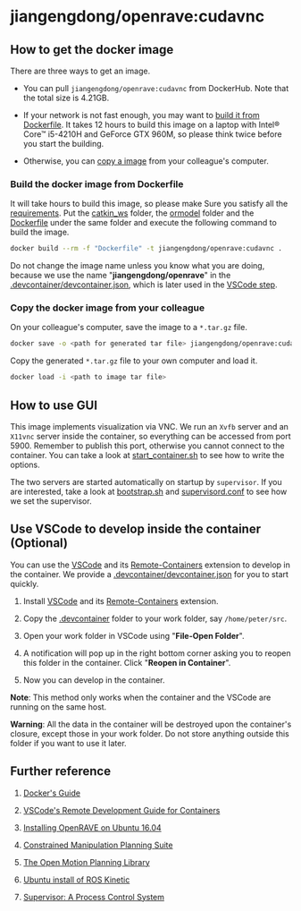 # jiangengdong/openrave:cudavnc

## How to get the docker image

There are three ways to get an image.

- You can pull `jiangengdong/openrave:cudavnc` from DockerHub. Note that the total size is 4.21GB.

- If your network is not fast enough, you may want to [build it from Dockerfile](#build-the-docker-image-from-dockerfile). It takes 12 hours to build this image on a laptop with Intel® Core™ i5-4210H and GeForce GTX 960M, so please think twice before you start the building.

- Otherwise, you can [copy a image](#copy-the-docker-image-from-your-colleague) from your colleague's computer.

### Build the docker image from Dockerfile

It will take hours to build this image, so please make Sure you satisfy all the [requirements](../README.md#requirement). Put the [catkin_ws](https://drive.google.com/open?id=1XXzqqz3OuNFN-ZFKV-SLdEO23JVqeB4M) folder, the [ormodel](https://drive.google.com/open?id=1w_S6udx6ELKEkD_SLu1-z4dZqjNiD0FJ) folder and the [Dockerfile](./Dockerfile) under the same folder and execute the following command to build the image.

```bash
docker build --rm -f "Dockerfile" -t jiangengdong/openrave:cudavnc .
```

Do not change the image name unless you know what you are doing, because we use the name "**jiangengdong/openrave**" in the [.devcontainer/devcontainer.json](./.devcontainer/devcontainer.json), which is later used in the [VSCode step](#use-vscode-to-develop-inside-the-container).

### Copy the docker image from your colleague

On your colleague's computer, save the image to a `*.tar.gz` file.

```bash
docker save -o <path for generated tar file> jiangengdong/openrave:cudavnc
```

Copy the generated `*.tar.gz` file to your own computer and load it.

```bash
docker load -i <path to image tar file>
```

## How to use GUI

This image implements visualization via VNC. We run an `Xvfb` server and an `X11vnc` server inside the container, so everything can be accessed from port 5900. Remember to publish this port, otherwise you cannot connect to the container. You can take a look at [start_container.sh](../start_container.sh) to see how to write the options.

The two servers are started automatically on startup by `supervisor`. If you are interested, take a look at [bootstrap.sh](./vnc_bootstrap/bootstrap.sh) and [supervisord.conf](./vnc_bootstrap/supervisord.conf) to see how we set the supervisor.

## Use VSCode to develop inside the container (Optional)

You can use the [VSCode](https://code.visualstudio.com/) and its [Remote-Containers](https://code.visualstudio.com/docs/remote/containers) extension to develop in the container. We provide a [.devcontainer/devcontainer.json](./.devcontainer/devcontainer.json) for you to start quickly.

1. Install [VSCode](https://code.visualstudio.com/) and its [Remote-Containers](https://code.visualstudio.com/docs/remote/containers) extension.

1. Copy the [.devcontainer](./.devcontainer) folder to your work folder, say `/home/peter/src`.

1. Open your work folder in VSCode using "**File-Open Folder**".

1. A notification will pop up in the right bottom corner asking you to reopen this folder in the container. Click "**Reopen in Container**".

1. Now you can develop in the container.

**Note**: This method only works when the container and the VSCode are running on the same host.

**Warning**: All the data in the container will be destroyed upon the container's closure, except those in your work folder. Do not store anything outside this folder if you want to use it later.

## Further reference

1. [Docker's Guide](https://docs.docker.com/)

1. [VSCode's Remote Development Guide for Containers](https://code.visualstudio.com/docs/remote/containers)

1. [Installing OpenRAVE on Ubuntu 16.04](https://scaron.info/teaching/installing-openrave-on-ubuntu-16.04.html)

1. [Constrained Manipulation Planning Suite](https://sourceforge.net/projects/comps/)

1. [The Open Motion Planning Library](https://ompl.kavrakilab.org/)

1. [Ubuntu install of ROS Kinetic](http://wiki.ros.org/kinetic/Installation/Ubuntu)

1. [Supervisor: A Process Control System](http://supervisord.org/)